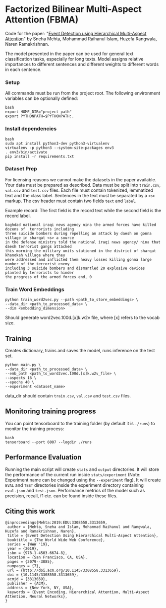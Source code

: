 # Factorized Bilinear Multi-Aspect Attention (FBMA)

Code for the paper: "[Event Detection using Hierarchical Multi-Aspect Attention](https://dl.acm.org/doi/10.1145/3308558.3313659)" by
Sneha Mehta, Mohammad Raihanul Islam, Huzefa Rangwala, Naren Ramakrishnan.

The model presented in the paper can be used for general text classification tasks, especially for long texts. Model assigns relative importances to different sentences and different weights to different words in each sentence.

### Setup
All commands must be run from the project root. The following environment variables can be optionally defined:

```
bash
export HOME_DIR="project path"
export PYTHONPATH=$PYTHONPATH:.
```

### Install dependencies

```
bash
sudo apt install python3-dev python3-virtualenv
virtualenv -p python3 --system-site-packages env3
. env3/bin/activate
pip install -r requirements.txt
```

### Dataset Prep
For licensing reasons we cannot make the datasets in the paper available. Your data must be prepared as described. Data must be split into `train.csv`, `val.csv` and `test.csv` files.  Each file must contain tokenized, lemmatized text and the class label. Sentences in the text must be separated by a `<s>` markup. The csv header must contain two fields `text` and `label`.

Example record:
The first field is the record text while the second field is the record label.

```
baghdad national iraqi news agency nina the armed forces have killed dozens of  terrorists including
three suicide bombers during repelling an attack by daesh on gonna village in sharqat <s> a source
in the defense ministry told the national iraqi news agency/ nina that daesh terrorist gangs attacked
this morning the military units stationed in the district of sharqat khanokah village where they
were addressed and inflicted them heavy losses killing gonna large number of the terrorist enemy
including 3 suicide bombers and dismantled 20 explosive devices planted by terrorists to hinder
the progress of the armed forces end, 0
```


### Train Word Embeddings

```
python train_word2vec.py --path <path_to_store_embeddings> \
--data_dir <path_to_processed_data> \
--dim <embedding_dimension>
```
Should generate word2vec.100d.[x]k.w2v file, where [x] refers to the vocab size.


## Training

Creates dictionary, trains and saves the model, runs inference on the test set.

```
python main.py \
--data_dir <path_to_processed_data> \
--emb_path <path_to_word2vec.100d.[x]k.w2v_file> \
--aspects 16 \
--epochs 40 \
--experiment <dataset_name>
```

data_dir should contain `train.csv`, `val.csv` and  `test.csv` files.

## Monitoring training progress

You can point tensorboard to the training folder (by default it is `./runs`) to monitor the training process:

```
bash
tensorboard --port 6007 --logdir ./runs
```

## Performance Evaluation

Running the main script will create `stats` and `output` directories. It will store the performance of the current run inside `stats/experiment` (Note: Experiment name can be changed using the `--experiment` flag). It will create `EVAL` and `TEST` directories inside the experiment directory containing `eval.json` and `test.json`. Performance metrics of the model such as precision, recall, f1 etc. can be found inside these files.



## Citing this work

```
@inproceedings{Mehta:2019:EDU:3308558.3313659,
 author = {Mehta, Sneha and Islam, Mohammad Raihanul and Rangwala, Huzefa and Ramakrishnan, Naren},
 title = {Event Detection Using Hierarchical Multi-Aspect Attention},
 booktitle = {The World Wide Web Conference},
 series = {WWW '19},
 year = {2019},
 isbn = {978-1-4503-6674-8},
 location = {San Francisco, CA, USA},
 pages = {3079--3085},
 numpages = {7},
 url = {http://doi.acm.org/10.1145/3308558.3313659},
 doi = {10.1145/3308558.3313659},
 acmid = {3313659},
 publisher = {ACM},
 address = {New York, NY, USA},
 keywords = {Event Encoding, Hierarchical Attention, Multi-Aspect Attention, Neural Networks},
}
```
